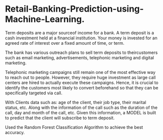 # Retail-Banking-Prediction-using-Machine-Learning.
Term deposits are a major sourceof income for a bank.
A term deposit is a cash investment held at a financial institution. Your money is invested for an agreed rate of interest over a fixed amount of time, or term.

The bank has various outreach plans to sell term deposits to theircustomers such as email marketing, advertisements, telephonic marketing
and digital marketing.

Telephonic marketing campaigns still remain one of the most effective way
to reach out to people. However, they require huge investment as large call
centers are hired to actually execute these campaigns. Hence, it is crucial
to identify the customers most likely to convert beforehand so that they can
be specifically targeted via call.

With Clients data such as: age of the client, their job type, their marital status, etc. Along with the information of the call such as the duration of the call, day and month of the call, etc. Given this information, a MODEL is built to predict that the client will subscribe to term deposit.

Used the Random Forest Classification Algorithm to achieve the best accuracy.
